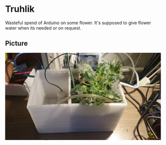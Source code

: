 # Truhlik
Wasteful spend of Arduino on some flower. It's supposed to give flower water when its needed or on request.

## Picture

<img src="https://raw.githubusercontent.com/Nemo112/Truhlik/master/truhlik.JPG" alt="Scheme" style="width: 600px;"/>
